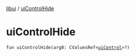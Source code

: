 [libui](README.md) / [uiControlHide](ui-control-hide.md)

# uiControlHide

`fun uiControlHide(arg0: CValuesRef<`[`uiControl`](ui-control/README.md)`>?)`
